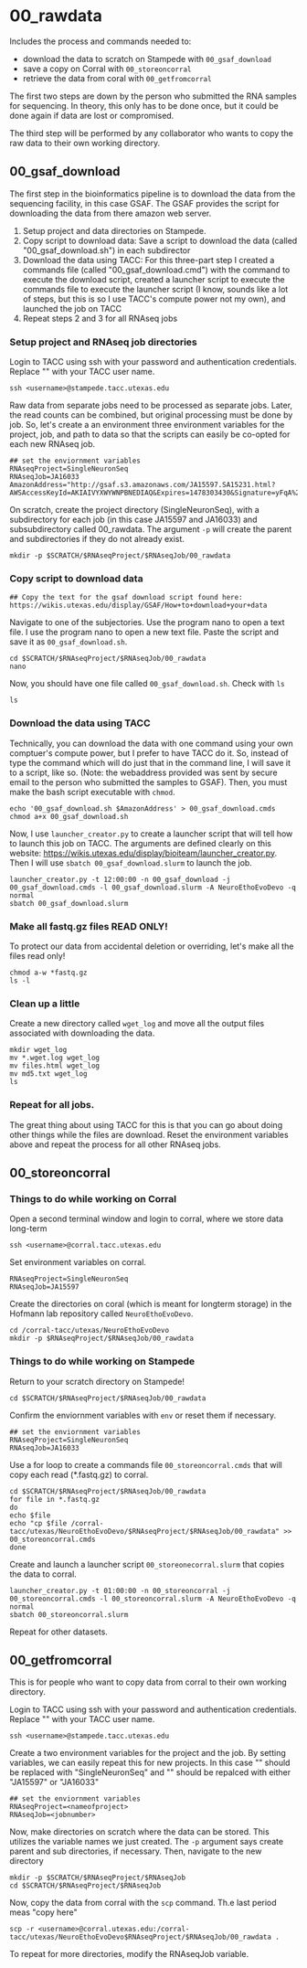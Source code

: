 # 00_rawdata

Includes the process and commands needed to:
* download the data to scratch on Stampede with `00_gsaf_download`
* save a copy on Corral with `00_storeoncorral`
* retrieve the data from coral with `00_getfromcorral` 

The first two steps are down by the person who submitted the RNA samples for sequencing. In theory, this only has to be done once, but it could be done again if data are lost or compromised. 

The third step will be performed by any collaborator who wants to copy the raw data to their own working directory. 

## 00_gsaf_download 

The first step in the bioinformatics pipeline is to download the data from the sequencing facility, in this case GSAF. The GSAF provides the script for downloading the data from there amazon web server. 

1. Setup project and data directories on Stampede.
2. Copy script to download data: Save a script to download the data (called "00_gsaf_download.sh") in each subdirector  
3. Download the data using TACC: For this three-part step I created a commands file (called "00_gsaf_download.cmd") with the command to execute the download script,  created a launcher script to execute the commands file to execute the launcher script (I know, sounds like a lot of steps, but this is so I use TACC's compute power not my own), and launched the job on TACC  
4. Repeat steps 2 and 3 for all RNAseq jobs 

### Setup project and RNAseq job directories 

Login to TACC using ssh with your password and authentication credentials. Replace "<username>" with your TACC user name. 

~~~ {.bash}
ssh <username>@stampede.tacc.utexas.edu
~~~

Raw data from separate jobs need to be processed as separate jobs. Later, the read counts can be combined, but original processing must be done by job. So, let's create a an environment three environment variables for the project, job, and path to data so that the scripts can easily be co-opted for each new RNAseq job. 

~~~ {.bash}
## set the enviornment variables 
RNAseqProject=SingleNeuronSeq
RNAseqJob=JA16033
AmazonAddress="http://gsaf.s3.amazonaws.com/JA15597.SA15231.html?AWSAccessKeyId=AKIAIVYXWYWNPBNEDIAQ&Expires=1478303430&Signature=yFqA%2FQ54MsBIfp%2Fuv1RbMewBulU%3D"
~~~

On scratch, create the project directory (SingleNeuronSeq), with a subdirectory for each job (in this case JA15597 and JA16033) and subsubdirectory called 00_rawdata. The argument `-p` will create the parent and subdirectories if they do not already exist.

~~~ {.bash}
mkdir -p $SCRATCH/$RNAseqProject/$RNAseqJob/00_rawdata
~~~

### Copy script to download data 

~~~ {.bash}
## Copy the text for the gsaf download script found here:  https://wikis.utexas.edu/display/GSAF/How+to+download+your+data 
~~~ 

Navigate to one of the subjectories. Use the program nano to open a text file.  I use the program nano to open a new text file. Paste the script and save it as `00_gsaf_download.sh`.

~~~ {.bash}
cd $SCRATCH/$RNAseqProject/$RNAseqJob/00_rawdata
nano
~~~ 

Now, you should have one file called `00_gsaf_download.sh`. Check with `ls`

~~~ {.bash}
ls
~~~ 

### Download the data using TACC
Technically, you can download the data with one command using your own comptuer's compute power, but I prefer to have TACC do it. So, instead of type the command which will do just that in the command line, I will save it to a script, like so. (Note: the webaddress provided was sent by secure email to the person who submitted the samples to GSAF). Then, you must make the bash script executable with `chmod`.

~~~ {.bash}
echo '00_gsaf_download.sh $AmazonAddress' > 00_gsaf_download.cmds
chmod a+x 00_gsaf_download.sh
~~~

Now, I use `launcher_creator.py` to create a launcher script that will tell how to launch this job on TACC. The arguments are defined clearly on this website: https://wikis.utexas.edu/display/bioiteam/launcher_creator.py. Then I will use `sbatch 00_gsaf_download.slurm` to launch the job.

~~~ {.bash}
launcher_creator.py -t 12:00:00 -n 00_gsaf_download -j 00_gsaf_download.cmds -l 00_gsaf_download.slurm -A NeuroEthoEvoDevo -q normal
sbatch 00_gsaf_download.slurm
~~~

### Make all fastq.gz files READ ONLY!

To protect our data from accidental deletion or overriding, let's make all the files read only!

~~~ {.bash}
chmod a-w *fastq.gz
ls -l
~~~

### Clean up a little

Create a new directory called `wget_log` and move all the output files associated with downloading the data.

~~~ {.bash}
mkdir wget_log
mv *.wget.log wget_log
mv files.html wget_log
mv md5.txt wget_log
ls
~~~

### Repeat for all jobs. 
The great thing about using TACC for this is that you can go about doing other things while the files are download. Reset the environment variables above and repeat the process for all other RNAseq jobs.


## 00_storeoncorral

### Things to do while working on Corral

Open a second terminal window and login to corral, where we store data long-term

~~~ {.bash}
ssh <username>@corral.tacc.utexas.edu
~~~

Set environment variables on corral.

~~~ {.bash}
RNAseqProject=SingleNeuronSeq
RNAseqJob=JA15597
~~~

Create the directories on coral (which is meant for longterm storage) in the Hofmann lab repository called `NeuroEthoEvoDevo`. 


~~~ {.bash}
cd /corral-tacc/utexas/NeuroEthoEvoDevo
mkdir -p $RNAseqProject/$RNAseqJob/00_rawdata
~~~ 

### Things to do while working on Stampede

Return to your scratch directory on Stampede!

~~~ {.bash}
cd $SCRATCH/$RNAseqProject/$RNAseqJob/00_rawdata
~~~

Confirm the enviornment variables with `env` or reset them if necessary.

~~~ {.bash}
## set the enviornment variables 
RNAseqProject=SingleNeuronSeq
RNAseqJob=JA16033
~~~

Use a for loop to create a commands file `00_storeoncorral.cmds` that will copy each read (*.fastq.gz) to corral. 

~~~ {.bash}
cd $SCRATCH/$RNAseqProject/$RNAseqJob/00_rawdata
for file in *.fastq.gz
do
echo $file
echo "cp $file /corral-tacc/utexas/NeuroEthoEvoDevo/$RNAseqProject/$RNAseqJob/00_rawdata" >> 00_storeoncorral.cmds
done
~~~

Create and launch a launcher script `00_storeonecorral.slurm` that copies the data to corral. 

~~~ {.bash}
launcher_creator.py -t 01:00:00 -n 00_storeoncorral -j 00_storeoncorral.cmds -l 00_storeoncorral.slurm -A NeuroEthoEvoDevo -q normal
sbatch 00_storeoncorral.slurm
~~~ 

Repeat for other datasets.

## 00_getfromcorral

This is for people who want to copy data from corral to their own working directory.

Login to TACC using ssh with your password and authentication credentials. Replace "<username>" with your TACC user name. 

~~~ {.bash}
ssh <username>@stampede.tacc.utexas.edu
~~~

Create a two environment variables for the project and the job. By setting variables, we can easily repeat this for new projects. In this case "<nameofproject>" should be replaced with "SingleNeuronSeq" and "<jobnumber>" should be repalced with either "JA15597" or "JA16033"

~~~ {.bash}
## set the enviornment variables 
RNAseqProject=<nameofproject>
RNAseqJob=<jobnumber>
~~~

Now, make directories on scratch where the data can be stored. This utilizes the variable names we just created. The `-p` argument says create parent and sub directories, if necessary.  Then, navigate to the new directory

~~~ {.bash}
mkdir -p $SCRATCH/$RNAseqProject/$RNAseqJob
cd $SCRATCH/$RNAseqProject/$RNAseqJob
~~~

Now, copy the data from corral with the `scp` command. Th.e last period meas "copy here"

~~~ {.bash}
scp -r <username>@corral.utexas.edu:/corral-tacc/utexas/NeuroEthoEvoDevo$RNAseqProject/$RNAseqJob/00_rawdata .
~~~

To repeat for more directories, modify the RNAseqJob variable.
